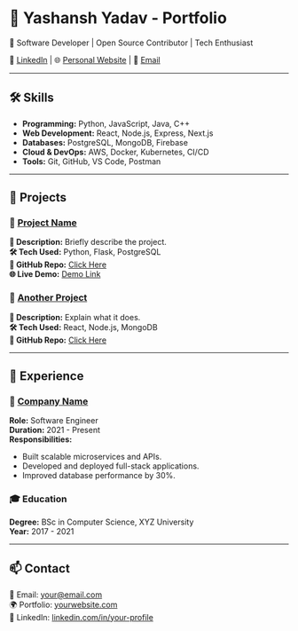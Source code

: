# 💼 Yashansh Yadav - Portfolio

🚀 Software Developer | Open Source Contributor | Tech Enthusiast  

🔗 [LinkedIn](https://www.linkedin.com/in/yashansh-yadav/) | 🌐 [Personal Website](https://yourwebsite.com) | 📩 [Email](mailto:your@email.com)

---

## 🛠️ Skills

- **Programming:** Python, JavaScript, Java, C++
- **Web Development:** React, Node.js, Express, Next.js
- **Databases:** PostgreSQL, MongoDB, Firebase
- **Cloud & DevOps:** AWS, Docker, Kubernetes, CI/CD
- **Tools:** Git, GitHub, VS Code, Postman

---

## 🌟 Projects

### 🔹 [Project Name](https://github.com/yourusername/project)
**📌 Description:** Briefly describe the project.  
**🛠 Tech Used:** Python, Flask, PostgreSQL  
**🔗 GitHub Repo:** [Click Here](https://github.com/yourusername/project)  
**🌐 Live Demo:** [Demo Link](https://project-demo.com)

### 🔹 [Another Project](https://github.com/yourusername/another-project)
**📌 Description:** Explain what it does.  
**🛠 Tech Used:** React, Node.js, MongoDB  
**🔗 GitHub Repo:** [Click Here](https://github.com/yourusername/another-project)

---

## 💼 Experience

### 🚀 [Company Name](https://company-website.com)
**Role:** Software Engineer  
**Duration:** 2021 - Present  
**Responsibilities:**
- Built scalable microservices and APIs.
- Developed and deployed full-stack applications.
- Improved database performance by 30%.

### 🎓 Education
**Degree:** BSc in Computer Science, XYZ University  
**Year:** 2017 - 2021  

---

## 📫 Contact
📧 Email: your@email.com  
🌍 Portfolio: [yourwebsite.com](https://yourwebsite.com)  
🔗 LinkedIn: [linkedin.com/in/your-profile](https://linkedin.com/in/your-profile)  
